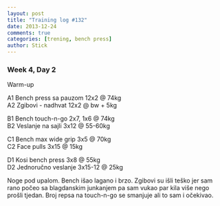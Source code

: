 ```yaml
---
layout: post
title: "Training log #132"
date: 2013-12-24
comments: true
categories: [trening, bench press]
author: Stick
---
```


### Week 4, Day 2  

Warm-up  

A1 Bench press sa pauzom 12x2 @ 74kg  
A2 Zgibovi - nadhvat 12x2 @ bw + 5kg  

B1 Bench touch-n-go 2x7, 1x6 @ 74kg   
B2 Veslanje na sajli 3x12 @ 55-60kg  

C1 Bench max wide grip 3x5 @ 70kg   
C2 Face pulls 3x15 @ 15kg  

D1 Kosi bench press 3x8 @ 55kg  
D2 Jednoručno veslanje 3x15-12 @ 25kg   

Noge pod upalom. Bench išao lagano i brzo. Zgibovi su išli teško jer sam rano počeo sa blagdanskim junkanjem pa sam vukao par kila više nego prošli tjedan. Broj repsa na touch-n-go se smanjuje ali to sam i očekivao.